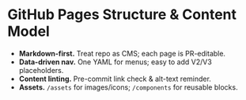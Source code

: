 # GitHub Pages Structure & Content Model
- **Markdown-first.** Treat repo as CMS; each page is PR-editable.
- **Data-driven nav.** One YAML for menus; easy to add V2/V3 placeholders.
- **Content linting.** Pre-commit link check & alt-text reminder.
- **Assets.** `/assets` for images/icons; `/components` for reusable blocks.